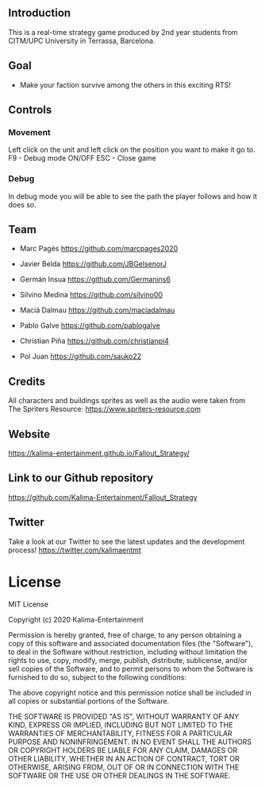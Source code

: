 ## Introduction
This is a real-time strategy game produced by 2nd year students from CITM/UPC University in Terrassa, Barcelona.

## Goal
* Make your faction survive among the others in this exciting RTS! 

## Controls
### Movement
Left click on the unit and left click on the position you want to make it go to. 
F9 - Debug mode ON/OFF
ESC - Close game
### Debug
In debug mode you will be able to see the path the player follows and how it does so. 

## Team

* Marc Pagès
https://github.com/marcpages2020

* Javier Belda 
https://github.com/JBGelsenorJ

* Germán Insua
https://github.com/Germanins6

* Silvino Medina
https://github.com/silvino00

* Macià Dalmau
https://github.com/maciadalmau

* Pablo Galve
https://github.com/pablogalve

* Christian Piña
https://github.com/christianpi4
* Pol Juan
https://github.com/sauko22


## Credits
All characters and buildings sprites as well as the audio were taken from The Spriters Resource: https://www.spriters-resource.com

## Website
https://kalima-entertainment.github.io/Fallout_Strategy/

## Link to our Github repository
https://github.com/Kalima-Entertainment/Fallout_Strategy

## Twitter
Take a look at our Twitter to see the latest updates and the development process! 
https://twitter.com/kalimaentmt

# License
MIT License

Copyright (c) 2020 Kalima-Entertainment

Permission is hereby granted, free of charge, to any person obtaining a copy
of this software and associated documentation files (the "Software"), to deal
in the Software without restriction, including without limitation the rights
to use, copy, modify, merge, publish, distribute, sublicense, and/or sell
copies of the Software, and to permit persons to whom the Software is
furnished to do so, subject to the following conditions:

The above copyright notice and this permission notice shall be included in all
copies or substantial portions of the Software.

THE SOFTWARE IS PROVIDED "AS IS", WITHOUT WARRANTY OF ANY KIND, EXPRESS OR
IMPLIED, INCLUDING BUT NOT LIMITED TO THE WARRANTIES OF MERCHANTABILITY,
FITNESS FOR A PARTICULAR PURPOSE AND NONINFRINGEMENT. IN NO EVENT SHALL THE
AUTHORS OR COPYRIGHT HOLDERS BE LIABLE FOR ANY CLAIM, DAMAGES OR OTHER
LIABILITY, WHETHER IN AN ACTION OF CONTRACT, TORT OR OTHERWISE, ARISING FROM,
OUT OF OR IN CONNECTION WITH THE SOFTWARE OR THE USE OR OTHER DEALINGS IN THE
SOFTWARE.